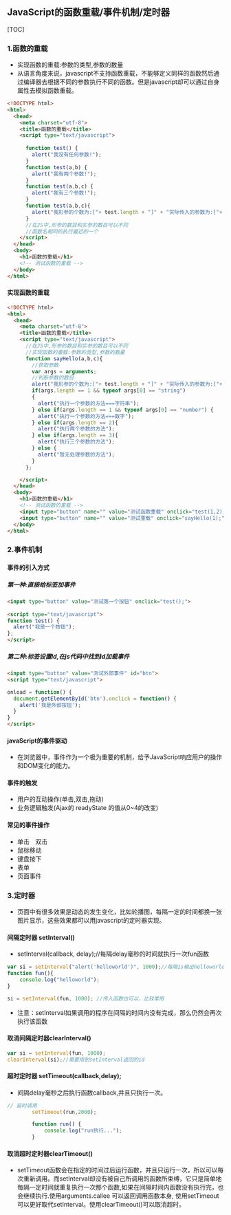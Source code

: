 ## JavaScript的函数重载/事件机制/定时器

[TOC]

### 1.函数的重载

- 实现函数的重载:参数的类型,参数的数量
- 从语言角度来说，javascript不支持函数重载，不能够定义同样的函数然后通过编译器去根据不同的参数执行不同的函数。但是javascript却可以通过自身属性去模拟函数重载。

```html
<!DOCTYPE html>
<html>
  <head>
    <meta charset="utf-8">
    <title>函数的重载</title>
    <script type="text/javascript">
      
      function test() {
        alert("我没有任何参数!");
      }
      function test(a,b) {
        alert("我有两个参数!");
      }
      function test(a,b,c) {
        alert("我有三个参数!");
      }
      function test(a,b,c){
        alert("我形参的个数为:["+ test.length + "]" + "实际传入的参数为:["+ arguments.length +"]");
      }
      //在JS中,形参的数目和实参的数目可以不同
	  //函数名相同的执行最近的一个
    </script>
  </head>
  <body>
    <h1>函数的重载</h1>
    <!-- 测试函数的重载 -->
  </body>
</html>
```

#### 实现函数的重载

```html
<!DOCTYPE html>
<html>
  <head>
    <meta charset="utf-8">
    <title>函数的重载</title>
    <script type="text/javascript">
      //在JS中,形参的数目和实参的数目可以不同
      //实现函数的重载:参数的类型,参数的数量
      function sayHello(a,b,c){
        //获取参数
        var args = arguments;
        //判断参数的数目
        alert("我形参的个数为:["+ test.length + "]" + "实际传入的参数为:["+ arguments.length +"]");
        if(args.length == 1 && typeof args[0] == "string")
        {
          alert("执行一个参数的方法===字符串");
        } else if(args.length == 1 && typeof args[0] == "number") {
          alert("执行一个参数的方法===数字");
        } else if(args.length == 2){
          alert("执行两个参数的方法");
        } else if(args.length == 3){
          alert("执行三个参数的方法");
        } else {
          alert("暂无处理参数的方法");
        }
      };

    </script>
  </head>
  <body>
    <h1>函数的重载</h1>
    <!-- 测试函数的重载 -->
    <input type="button" name="" value="测试函数重载" onclick="test(1,2);" />
    <input type="button" name="" value="测试重载" onclick="sayHello(1);" />
  </body>
</html>
```

### 2.事件机制

#### 事件的引入方式

##### 第一种:直接给标签加事件

```html
<input type="button" value="测试第一个按钮" onclick="test();">
  
<script type="text/javascript">
function test() {
  alert("我是一个按钮");
};
</script>
```

##### 第二种:标签设置Id,在js代码中找到id加载事件

```html
<input type="button" value="测试外部事件" id="btn">
<script type="text/javascript">

onload = function() {
  document.getElementById('btn').onclick = function() {
    alert('我是外部按钮');
  }
}
</script>
```

#### javaScript的事件驱动

- 在浏览器中，事件作为一个极为重要的机制，给予JavaScript响应用户的操作和DOM变化的能力。

#### 事件的触发

- 用户的互动操作(单击,双击,拖动)
- 业务逻辑触发(Ajax的 readyState 的值从0~4的改变)

#### 常见的事件操作

- 单击　双击
- 鼠标移动
- 键盘按下
- 表单
- 页面事件

### 3.定时器

- 页面中有很多效果是动态的发生变化，比如轮播图，每隔一定的时间都换一张图片显示，这些效果都可以用javascript的定时器实现。 

#### 间隔定时器 setInterval()

- setInterval(callback, delay);//每隔delay毫秒的时间就执行一次fun函数 

```javascript
var si = setInterval("alert('helloworld')", 1000);//每隔1s输出helloworld
function fun(){
    console.log("helloworld");
}

si = setInterval(fun, 1000); //传入函数也可以，比较常用
```

- 注意：setInterval如果调用的程序在间隔的时间内没有完成，那么仍然会再次执行该函数 

#### 取消间隔定时器clearInterval()

```javascript
var si = setInterval(fun, 1000);
clearInterval(si);//需要用到setInterval返回的id
```

#### 超时定时器 setTimeout(callback,delay);

- 间隔delay毫秒之后执行函数callback,并且只执行一次。 

```javascript
// 延时调用
		setTimeout(run,2000);

		function run() {
			console.log("run执行...");
		}
```

#### 取消超时定时器clearTimeout()

- setTimeout函数会在指定的时间过后运行函数，并且只运行一次，所以可以每次重新调用。而setInterval却没有被自己所调用的函数所束缚，它只是简单地每隔一定时间就重复执行一次那个函数,如果在间隔时间内函数没有执行完，也会继续执行.使用arguments.callee
   可以返回调用函数本身, 使用setTimeout可以更好取代setInterval。使用clearTimeout()可以取消超时。